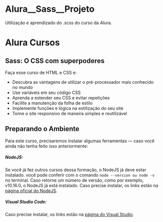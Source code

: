 # Alura__Sass__Projeto

Utilização e aprendizado do .scss do curso da Alura.


# Alura Cursos
## Sass: O CSS com superpoderes

Faça esse curso de HTML e CSS e:
- Descubra as vantagens de utilizar o pré-processador mais conhecido no mundo
- Use variáveis em seu código CSS
- Aprenda a estender seu CSS e evitar repetições
- Facilite a manutenção da folha de estilo
- Implemente funções e lógica na estilização do seu site
- Torne o site responsivo de maneira simples e reutilizável

## Preparando o Ambiente

Para este curso, precisaremos instalar algumas ferramentas — caso você ainda não tenha feito isso anteriormente:

##### NodeJS: 
Se você já fez outros cursos dessa formação, o NodeJS já deve estar instalado. você pode conferir com o comando 
````node --version ou node -v ```` no terminal. Caso retorne um número de versão, como por exemplo, v10.16.0, o NodeJS já está instalado. Caso precise instalar, os links estão na [página oficial do NodeJS](https://nodejs.org/en/download/).

##### Visual Studio Code: 
Caso precise instalar, os links estão na [página do Visual Studio](https://code.visualstudio.com/download).
